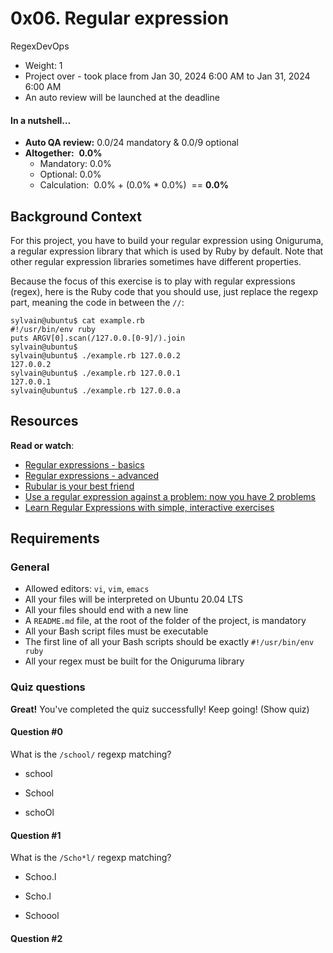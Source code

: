 0x06. Regular expression
========================

RegexDevOps

*   Weight: 1
*   Project over - took place from Jan 30, 2024 6:00 AM to Jan 31, 2024 6:00 AM
*   An auto review will be launched at the deadline

#### In a nutshell…

*   **Auto QA review:** 0.0/24 mandatory & 0.0/9 optional
*   **Altogether:**  **0.0%**
    *   Mandatory: 0.0%
    *   Optional: 0.0%
    *   Calculation:  0.0% + (0.0% \* 0.0%)  == **0.0%**

Background Context
------------------

For this project, you have to build your regular expression using Oniguruma, a regular expression library that which is used by Ruby by default. Note that other regular expression libraries sometimes have different properties.

Because the focus of this exercise is to play with regular expressions (regex), here is the Ruby code that you should use, just replace the regexp part, meaning the code in between the `//`:

    sylvain@ubuntu$ cat example.rb
    #!/usr/bin/env ruby
    puts ARGV[0].scan(/127.0.0.[0-9]/).join
    sylvain@ubuntu$
    sylvain@ubuntu$ ./example.rb 127.0.0.2
    127.0.0.2
    sylvain@ubuntu$ ./example.rb 127.0.0.1
    127.0.0.1
    sylvain@ubuntu$ ./example.rb 127.0.0.a
    

Resources
---------

**Read or watch**:

*   [Regular expressions - basics](/rltoken/6VeaVMaugIxcFAwA27TBdQ "Regular expressions - basics")
*   [Regular expressions - advanced](/rltoken/rntjh3-3S86zt0Qy28L10w "Regular expressions - advanced")
*   [Rubular is your best friend](/rltoken/RGkVuw1lZ_hoCCbLsiOAhg "Rubular is your best friend")
*   [Use a regular expression against a problem: now you have 2 problems](/rltoken/Vwm8lpMUGa4x_FBtlyUQ8g "Use a regular expression against a problem: now you have 2 problems")
*   [Learn Regular Expressions with simple, interactive exercises](/rltoken/XsQ6rzS1uy-E6bnswUqIKg "Learn Regular Expressions with simple, interactive exercises")

Requirements
------------

### General

*   Allowed editors: `vi`, `vim`, `emacs`
*   All your files will be interpreted on Ubuntu 20.04 LTS
*   All your files should end with a new line
*   A `README.md` file, at the root of the folder of the project, is mandatory
*   All your Bash script files must be executable
*   The first line of all your Bash scripts should be exactly `#!/usr/bin/env ruby`
*   All your regex must be built for the Oniguruma library

### Quiz questions

**Great!** You've completed the quiz successfully! Keep going! (Show quiz)

#### Question #0

What is the `/school/` regexp matching?

*   school
    
*   School
    
*   schoOl
    

#### Question #1

What is the `/Scho*l/` regexp matching?

*   Schoo.l
    
*   Scho.l
    
*   Schoool
    

#### Question #2

